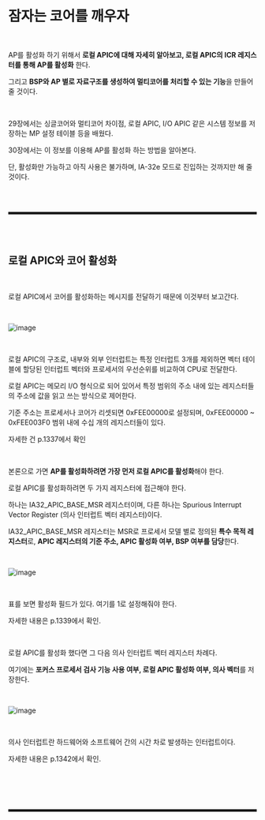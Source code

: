 # 잠자는 코어를 깨우자

<br>

AP를 활성화 하기 위해서 **로컬 APIC에 대해 자세히 알아보고, 로컬 APIC의 ICR 레지스터를 통해 AP를 활성화** 한다.

그리고 **BSP와 AP 별로 자료구조를 생성하여 멀티코어를 처리할 수 있는 기능**을 만들어 줄 것이다.

<br>

29장에서는 싱글코어와 멀티코어 차이점, 로컬 APIC, I/O APIC 같은 시스템 정보를 저장하는 MP 설정 테이블 등을 배웠다.

30장에서는 이 정보를 이용해 AP를 활성화 하는 방법을 알아본다.

단, 활성화만 가능하고 아직 사용은 불가하며, IA-32e 모드로 진입하는 것까지만 해 줄 것이다.

<br><br>
<hr style="border: 2px solid;">
<br><br>

## 로컬 APIC와 코어 활성화

<br>

로컬 APIC에서 코어를 활성화하는 메시지를 전달하기 때문에 이것부터 보고간다.

<br>

![image](https://user-images.githubusercontent.com/52172169/205827974-18dcfb98-b70d-4b83-98e0-7492b3c25a09.png)

<br>

로컬 APIC의 구조로, 내부와 외부 인터럽트는 특정 인터럽트 3개를 제외하면 벡터 테이블에 할당된 인터럽트 벡터와 프로세서의 우선순위를 비교하여 CPU로 전달한다.

로컬 APIC는 메모리 I/O 형식으로 되어 있어서 특정 범위의 주소 내에 있는 레지스터들의 주소에 값을 읽고 쓰는 방식으로 제어한다.

기준 주소는 프로세서나 코어가 리셋되면 0xFEE00000로 설정되며, 0xFEE00000 ~ 0xFEE003F0 범위 내에 수십 개의 레지스터들이 있다.

자세한 건 p.1337에서 확인

<br>

본론으로 가면 **AP를 활성화하려면 가장 먼저 로컬 APIC를 활성화**해야 한다.

로컬 APIC를 활성화하려면 두 가지 레지스터에 접근해야 한다.

하나는 IA32_APIC_BASE_MSR 레지스터이며, 다른 하나는 Spurious Interrupt Vector Register (의사 인터럽트 벡터 레지스터)이다.

IA32_APIC_BASE_MSR 레지스터는 MSR로 프로세서 모델 별로 정의된 **특수 목적 레지스터**로, **APIC 레지스터의 기준 주소, APIC 활성화 여부, BSP 여부를 담당**한다.

<br>

![image](https://user-images.githubusercontent.com/52172169/205834328-988874ef-6874-41d3-b3b1-35cfdda8763b.png)

<br>

표를 보면 활성화 필드가 있다. 여기를 1로 설정해줘야 한다.

자세한 내용은 p.1339에서 확인.

<br>

로컬 APIC를 활성화 했다면 그 다음 의사 인터럽트 벡터 레지스터 차례다.

여기에는 **포커스 프로세서 검사 기능 사용 여부, 로컬 APIC 활성화 여부, 의사 벡터**를 저장한다.

<br>

![image](https://user-images.githubusercontent.com/52172169/205839542-612329e6-7990-46d1-8685-fd4b54cc433b.png)

<br>

의사 인터럽트란 하드웨어와 소프트웨어 간의 시간 차로 발생하는 인터럽트이다.

자세한 내용은 p.1342에서 확인.

<br>



<br><br>
<hr style="border: 2px solid;">
<br><br>

